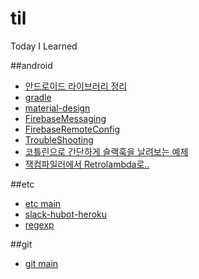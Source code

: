# til
Today I Learned

##android
- [안드로이드 라이브러리 정리](./android/Android-Library.md) 
- [gradle](./android/gradle.md)
- [material-design](./android/material-design.md)
- [FirebaseMessaging](./android/firebase-messaging.md)
- [FirebaseRemoteConfig](./android/firebase-remote-config.md)
- [TroubleShooting](./android/trouble-shooting.md)
- [코틀린으로 간단하게 슬랙훅을 날려보는 예제](./android/kotlin-slackhook-example.md)
- [잭컴파일러에서 Retrolambda로..](./android/change-jacknjill-to-retrolambda.md)
 
##etc
- [etc main](./etc)
- [slack-hubot-heroku](./etc/slack-hubot-heroku.md)
- [regexp](./etc/regexp.md)

##git
- [git main](./git) 